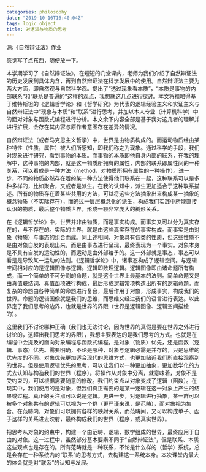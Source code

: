 ```yaml
---
categories: philosophy
date: "2019-10-16T16:40:04Z"
tags: logic object
title: 对逻辑与物质的思考
---
```


源:《自然辩证法》作业

感觉写了点东西，随便放一下。
<!--more-->

本学期学习了《自然辩证法》，在短短的几堂课内，老师为我们介绍了自然辩证法的历史发展到具体内含，再到自然辩证法在科学发展中的使用。自然辩证法主要为两大方面，即自然观与自然科学观。提出了“透过现象看本质”，“本质是事物的内部联系”和“联系是普遍的”这样的观点，我想就这几点进行探讨。本文将粗略得基于维特斯坦的《逻辑哲学论》和《哲学研究》为代表的逻辑经验主义和实证主义与自然辩证法中“现象与本质”和“联系”进行思考，并加以本人专业（计算机科学）中的面对对象与函数式编程进行分析。本文余下内容全部是基于我对这几者的理解并进行扩展，会存在其内容与原作者意图存在差异的情况。

自然辩证法（或者马克思主义哲学）中，世界是由物质构成的。而运动物质经由某种特性（性质，属性）被人们所感知，即我们称之为现象。通过科学的手段，我们对现象进行研究，看到事物的本质。而事物的本质即他自身内部的联系，在我的理解中，这种事物的内部，就是这一物质所拥有的属性，内部的联系即属性间的一种关系，可以看成是一种方法（method，对物质所拥有属性的一种操作）。进一步，不同的物质必然存在着的某一种方法使得他们联系在一起，这种联系可以是多种多样的，比如聚合，又或者是派生。在我的认知中，派生更加适合于这种联系描述。所有的物质存在着某些共用的方法，可以将这些方法抽象出来构成某一抽象的概念物质（不实际存在），而通过一层层概念化的派生，构成我们实践中所能直接认识的物质，最后整个物质世界，形成一颗非常庞大的树形关系。

在《逻辑哲学论》中，世界并非由物质，而是事实构成。而事实又可以分为真实存在的，与不存在的。实际的世界，就是由这些真实存在的事实构成。而事实是由对象（物质）与事态的组合而成。同上述相同，对象具有各类的性质，但这些性质不是由对象自发的表现出来，而是由事态进行呈现，最终表现为一个事实。对象本身是不具有自发的运动性的，而运动是由外部给予的。这一外部就是事态，事态可以看是是导致某一运动的法则。《逻辑哲学论》中，诸事态构成了逻辑空间。与逻辑空间相对应的是逻辑图像与逻辑。逻辑即数理逻辑。逻辑图像即由诸命题所有构成，而一个简单的不可分割的命题，就是这个世界上最基本的法则。简单命题又是由真值联结词、真值函项进行构成，最后形成逻辑常项构造出所有的逻辑命题。而复杂的命题由各种简单的命题进行复合，最后作用于对象，形成事实，构成我们的世界。命题的逻辑图像就是我们的思维，而思维又经过我们的语言进行表达。以此界定了我们思考的边界，也就是世界的界限（世界是逻辑图像、逻辑空间描绘的）。

这里我们不讨论哪种正确（我们也无法讨论，因为世界的真假是要在世界之外进行讨论的，这超出我们思考的界限），我想主要表达的是我们思考的方式。也就是在编程中会提及的面向对象编程与函数式编程，是对象（物质）优先，还是函数（逻辑、事态）优先。需要明确，不论是哪种，对象与逻辑必需是并存的，只是思维的优先度的不同。对象优先更加适合现代的思维方式，也更加贴近我们所直接观察到的世界，但是使用逻辑优先的思考，可以让我们以一种更加抽象，更加数学化的方式去认知与构造我们的世界（程序）。将操作从对象中分离，就意味着，对象不是受约束的，可以根据需要随意的修改。我们约束点从对象变成了逻辑（函数）。在现实中，我们使用的是对象，但我们真正需要的是某一逻辑在这一对象上产生的结果或过程。真正的关注点可以说是逻辑。更进一步，对逻辑进行抽象，某一群可以被多个对象共有的逻辑可以视为一个群（更严谨来说，是范畴），而对象视为集合。在范畴内，对象们可以拥有各样的映射关系，而范畴间，又可以构成单子、函子这样的关系进去映射，最终构成我们的世界（程序，或真实世界）。

把思考从对象的约束中，构建一个由范畴、逻辑、数学组成的世界，最终应用于自由的对象。这一过程中，虽然部分基本要素不同于“自然辩证法”，但是联系、本质这些观点也是存在的。所有范畴就是一种联系，不论是什么样的（哲学）系统，总是会存在一种系统内的“联系”的思考方式，去构建这一系统本身。本次课堂内最大的体会就是对“联系”的认知与发展。
